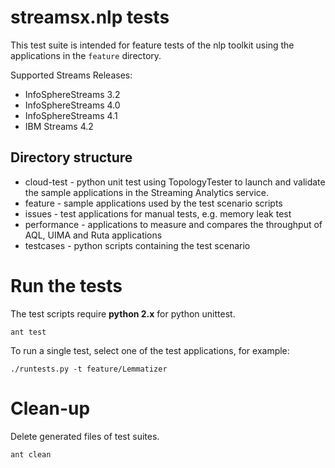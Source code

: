 # streamsx.nlp tests

This test suite is intended for feature tests of the nlp toolkit using the applications in the `feature` directory.

Supported Streams Releases:

* InfoSphereStreams 3.2
* InfoSphereStreams 4.0
* InfoSphereStreams 4.1
* IBM Streams 4.2

## Directory structure

* cloud-test - python unit test using TopologyTester to launch and validate the sample applications in the Streaming Analytics service.
* feature - sample applications used by the test scenario scripts
* issues - test applications for manual tests, e.g. memory leak test
* performance - applications to measure and compares the throughput of AQL, UIMA and Ruta applications
* testcases - python scripts containing the test scenario


# Run the tests

The test scripts require **python 2.x** for python unittest.

```
ant test
```

To run a single test, select one of the test applications, for example:
```
./runtests.py -t feature/Lemmatizer
```

# Clean-up

Delete generated files of test suites.
```
ant clean
```
